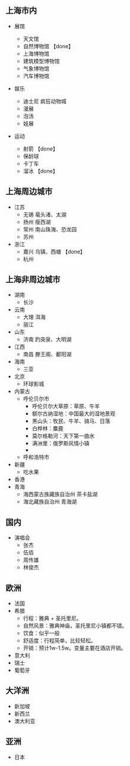## 上海市内

* 展馆
  * 天文馆
  * 自然博物馆 【done】
  * 上海博物馆
  * 建筑模型博物馆
  * 气象博物馆
  * 汽车博物馆


* 娱乐
  * 迪士尼 疯狂动物城
  * 漫展
  * 泡汤
  * 娃展
 
* 运动
  * 射箭 【done】
  * 保龄球
  * 卡丁车
  * 溜冰 【done】

## 上海周边城市

* 江苏
  * 无锡 鼋头渚、太湖
  * 扬州 瘦西湖
  * 常州 南山珠海、恐龙园
  * 苏州
* 浙江
  * 嘉兴 乌镇、西塘 【done】
  * 杭州

## 上海非周边城市

* 湖南
  * 长沙
* 云南
  * 大理 洱海
  * 丽江
* 山东
  * 济南 趵突泉、大明湖
* 江西
  * 南昌 滕王阁、鄱阳湖
* 海南
  * 三亚
* 北京
  * 环球影城
* 内蒙古
  * 呼伦贝尔市
    * 呼伦贝尔大草原：草原、牛羊
    * 额尔古纳湿地：中国最大的湿地景观
    * 黑山头：牧民、牛羊、骑马、日落
    * 白桦林：麋鹿
    * 莫尔格勒河：天下第一曲水
    * 满洲里：俄罗斯风情小镇
    * 
  * 呼和浩特市
* 新疆
  * 吃水果
* 香港
* 青海
  * 海西蒙古族藏族自治州 茶卡盐湖
  * 海北藏族自治州 青海湖

## 国内

* 演唱会
  * 张杰
  * 伍佰
  * 周传雄
  * 林俊杰

## 欧洲

* 法国
* 希腊
  * 行程：雅典 + 圣托里尼。
  * 自然风景：雅典神庙，圣托里尼小镇都不错。
  * 饮食：似乎一般
  * 舒适度：行程简单，比较轻松。
  * 开销：预计1w-1.5w。变量主要在酒店开销。
* 意大利
* 瑞士
* 葡萄牙

## 大洋洲
* 新加坡
* 新西兰
* 澳大利亚

## 亚洲

* 日本
